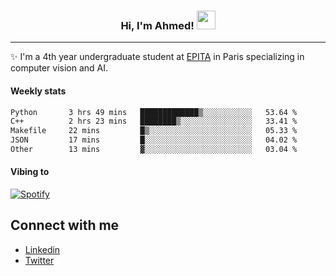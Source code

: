 <!-- Heading -->
<h3 align="center"> Hi, I'm Ahmed! <img src = "https://raw.githubusercontent.com/MartinHeinz/MartinHeinz/master/wave.gif" width = 30px></h3>

<!-- About section -->
---
✨ I'm a 4th year undergraduate student at <a href="https://www.epita.fr/en/">EPITA</a> in Paris specializing in computer vision and AI.

<h4 align ="left"> Weekly stats </h4>

<!--START_SECTION:waka-->

```txt
Python       3 hrs 49 mins   █████████████▒░░░░░░░░░░░   53.64 %
C++          2 hrs 23 mins   ████████▒░░░░░░░░░░░░░░░░   33.41 %
Makefile     22 mins         █▒░░░░░░░░░░░░░░░░░░░░░░░   05.33 %
JSON         17 mins         █░░░░░░░░░░░░░░░░░░░░░░░░   04.02 %
Other        13 mins         ▓░░░░░░░░░░░░░░░░░░░░░░░░   03.04 %
```

<!--END_SECTION:waka-->

<h4 align ="left">Vibing to</h4>

[![Spotify](https://novatorem-ten-lyart.vercel.app/api/spotify)](https://open.spotify.com/user/31knevkvll66tzc3gqtoi6ngjbre)

<!-- Connect section -->

## Connect with me
  * <a href="https://www.linkedin.com/in/ahmed-hassayoune">Linkedin</a>
  * <a href="https://twitter.com/Ahmedhassaaa">Twitter</a>

<!-- Connect section: END -->
